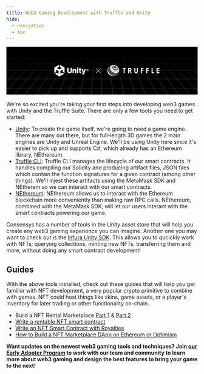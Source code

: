 ```yaml
---
title: Web3 Gaming Development with Truffle and Unity
hide:
  - navigation
  - toc
---
```


![Unity x Truffle Banner](./img/truffle-x-unity-banner.png)

We're so excited you're taking your first steps into developing web3 games with Unity and the Truffle Suite. There are only a few tools you need to get started:

- [Unity](https://unity.com/download): To create the game itself, we're going to need a game engine. There are many out there, but for full-length 3D games the 2 main engines are Unity and Unreal Engine. We'll be using Unity here since it's easier to pick up and supports C#, which already has an Ethereum library, NEthereum.
- [Truffle CLI](https://www.npmjs.com/package/truffle): Truffle CLI manages the lifecycle of our smart contracts. It handles compiling our Solidity and producing artifact files, JSON files which contain the function signatures for a given contract (among other things). We'll injest these artifacts using the MetaMask SDK and NEtherem so we can interact with our smart contracts.
- [NEthereum](https://nethereum.com/): NEthereum allows us to interact with the Ethereum blockchain more conveniently than making raw RPC calls. NEthereum, combined with the MetaMask SDK, will let our users interact with the smart contracts powering our game.

Consensys has a number of tools in the Unity asset store that will help you create any web3 gaming experience you can imagine. Another one you may want to check out is the [Infura Unity SDK](https://docs.infura.io/infura/infura-custom-apis/nft-sdk). This allows you to qucickly work with NFTs; querying collections, minting new NFTs, transferring them and more, without doing any smart contract development!

<!-- Step 1: Check out the [Tutorial - Building a Tic Tac Toe Game with Truffle and Unity](/guides/building-a-tic-tac-toe-game-with-truffle-and-unity) -->

<!-- Step 2: Read our “How to” guides to: -->

## Guides

With the above tools installed, check out these guides that will help you get familiar with NFT development, a very popular crypto primitive to combine with games. NFT could host things like skins, game assets, or a player's inventory for later trading or other functionality on-chain.

- Build a NFT Rental Marketplace [Part 1](/guides/nft-rental-marketplace/) & [Part 2](/guides/nft-rental-marketplace-2/)
- [Write a rentable NFT smart contract](/guides/rentable-nft/)
- [Write an NFT Smart Contract with Royalties](/guides/nft-royalty/)
- [How to Build a NFT Marketplace DApp on Ethereum or Optimism](/guides/nft-marketplace/)

<p class="alert alert-info"><strong>Want updates on the newest web3 gaming tools and techniques?</strongs> Join <a href="#">our Early Adopter Program</a> to work with our team and community to learn more about web3 gaming and design the best features to bring your game to the next!</p>
